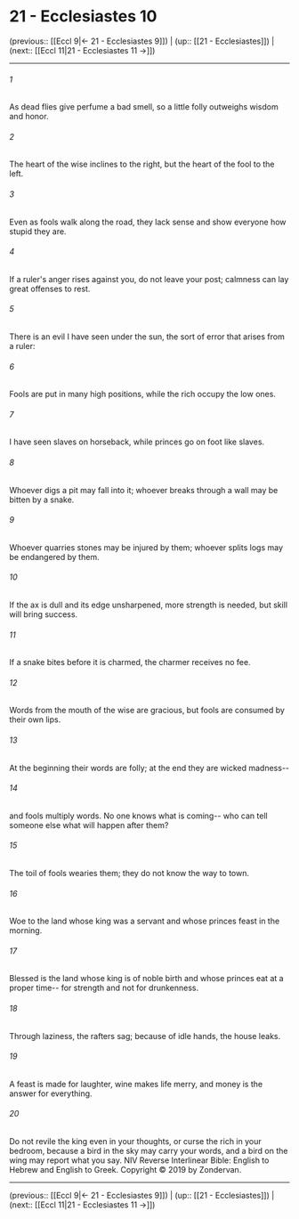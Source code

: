 # 21 - Ecclesiastes 10

(previous:: [[Eccl 9|← 21 - Ecclesiastes 9]]) | (up:: [[21 - Ecclesiastes]]) | (next:: [[Eccl 11|21 - Ecclesiastes 11 →]])

***


###### 1 
As dead flies give perfume a bad smell, so a little folly outweighs wisdom and honor. 

###### 2 
The heart of the wise inclines to the right, but the heart of the fool to the left. 

###### 3 
Even as fools walk along the road, they lack sense and show everyone how stupid they are. 

###### 4 
If a ruler's anger rises against you, do not leave your post; calmness can lay great offenses to rest. 

###### 5 
There is an evil I have seen under the sun, the sort of error that arises from a ruler: 

###### 6 
Fools are put in many high positions, while the rich occupy the low ones. 

###### 7 
I have seen slaves on horseback, while princes go on foot like slaves. 

###### 8 
Whoever digs a pit may fall into it; whoever breaks through a wall may be bitten by a snake. 

###### 9 
Whoever quarries stones may be injured by them; whoever splits logs may be endangered by them. 

###### 10 
If the ax is dull and its edge unsharpened, more strength is needed, but skill will bring success. 

###### 11 
If a snake bites before it is charmed, the charmer receives no fee. 

###### 12 
Words from the mouth of the wise are gracious, but fools are consumed by their own lips. 

###### 13 
At the beginning their words are folly; at the end they are wicked madness-- 

###### 14 
and fools multiply words. No one knows what is coming-- who can tell someone else what will happen after them? 

###### 15 
The toil of fools wearies them; they do not know the way to town. 

###### 16 
Woe to the land whose king was a servant and whose princes feast in the morning. 

###### 17 
Blessed is the land whose king is of noble birth and whose princes eat at a proper time-- for strength and not for drunkenness. 

###### 18 
Through laziness, the rafters sag; because of idle hands, the house leaks. 

###### 19 
A feast is made for laughter, wine makes life merry, and money is the answer for everything. 

###### 20 
Do not revile the king even in your thoughts, or curse the rich in your bedroom, because a bird in the sky may carry your words, and a bird on the wing may report what you say. NIV Reverse Interlinear Bible: English to Hebrew and English to Greek. Copyright © 2019 by Zondervan.

***

(previous:: [[Eccl 9|← 21 - Ecclesiastes 9]]) | (up:: [[21 - Ecclesiastes]]) | (next:: [[Eccl 11|21 - Ecclesiastes 11 →]])
